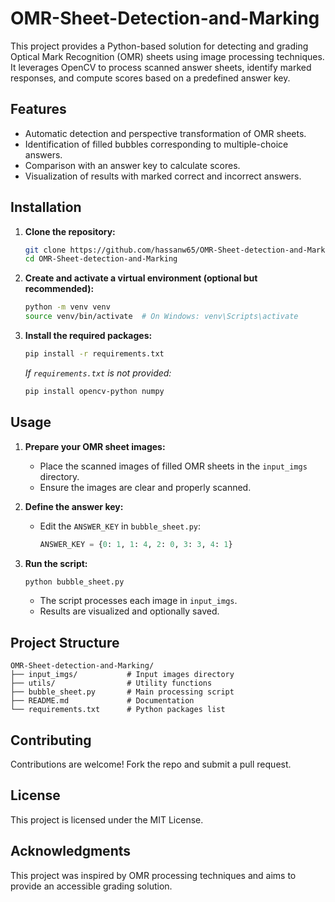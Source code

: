 # OMR-Sheet-Detection-and-Marking

This project provides a Python-based solution for detecting and grading Optical Mark Recognition (OMR) sheets using image processing techniques. It leverages OpenCV to process scanned answer sheets, identify marked responses, and compute scores based on a predefined answer key.

## Features

- Automatic detection and perspective transformation of OMR sheets.
- Identification of filled bubbles corresponding to multiple-choice answers.
- Comparison with an answer key to calculate scores.
- Visualization of results with marked correct and incorrect answers.

## Installation

1. **Clone the repository:**
   ```bash
   git clone https://github.com/hassanw65/OMR-Sheet-detection-and-Marking.git
   cd OMR-Sheet-detection-and-Marking
   ```

2. **Create and activate a virtual environment (optional but recommended):**
   ```bash
   python -m venv venv
   source venv/bin/activate  # On Windows: venv\Scripts\activate
   ```

3. **Install the required packages:**
   ```bash
   pip install -r requirements.txt
   ```

   *If `requirements.txt` is not provided:*
   ```bash
   pip install opencv-python numpy
   ```

## Usage

1. **Prepare your OMR sheet images:**
   - Place the scanned images of filled OMR sheets in the `input_imgs` directory.
   - Ensure the images are clear and properly scanned.

2. **Define the answer key:**
   - Edit the `ANSWER_KEY` in `bubble_sheet.py`:
     ```python
     ANSWER_KEY = {0: 1, 1: 4, 2: 0, 3: 3, 4: 1}
     ```

3. **Run the script:**
   ```bash
   python bubble_sheet.py
   ```

   - The script processes each image in `input_imgs`.
   - Results are visualized and optionally saved.

## Project Structure

```
OMR-Sheet-detection-and-Marking/
├── input_imgs/           # Input images directory
├── utils/                # Utility functions
├── bubble_sheet.py       # Main processing script
├── README.md             # Documentation
└── requirements.txt      # Python packages list
```

## Contributing

Contributions are welcome! Fork the repo and submit a pull request.

## License

This project is licensed under the MIT License.

## Acknowledgments

This project was inspired by OMR processing techniques and aims to provide an accessible grading solution.
